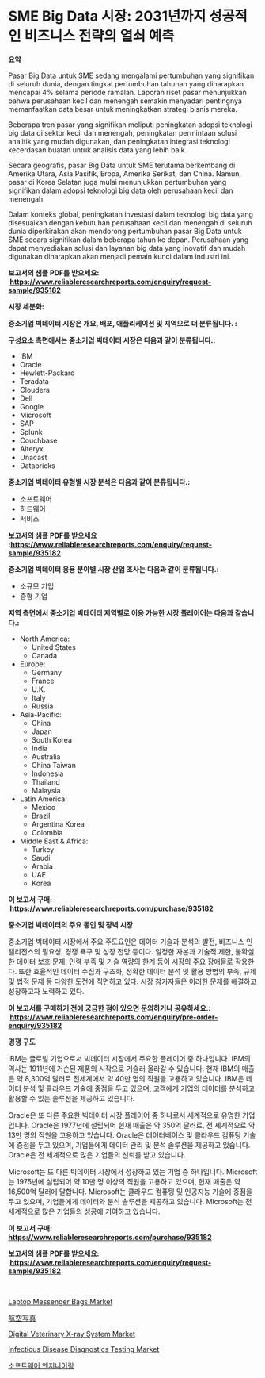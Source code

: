 <p><h1>SME Big Data 시장: 2031년까지 성공적인 비즈니스 전략의 열쇠 예측</h1></p><p><strong>요약</strong></p>
<p><p>Pasar Big Data untuk SME sedang mengalami pertumbuhan yang signifikan di seluruh dunia, dengan tingkat pertumbuhan tahunan yang diharapkan mencapai 4% selama periode ramalan. Laporan riset pasar menunjukkan bahwa perusahaan kecil dan menengah semakin menyadari pentingnya memanfaatkan data besar untuk meningkatkan strategi bisnis mereka.</p><p>Beberapa tren pasar yang signifikan meliputi peningkatan adopsi teknologi big data di sektor kecil dan menengah, peningkatan permintaan solusi analitik yang mudah digunakan, dan peningkatan integrasi teknologi kecerdasan buatan untuk analisis data yang lebih baik.</p><p>Secara geografis, pasar Big Data untuk SME terutama berkembang di Amerika Utara, Asia Pasifik, Eropa, Amerika Serikat, dan China. Namun, pasar di Korea Selatan juga mulai menunjukkan pertumbuhan yang signifikan dalam adopsi teknologi big data oleh perusahaan kecil dan menengah.</p><p>Dalam konteks global, peningkatan investasi dalam teknologi big data yang disesuaikan dengan kebutuhan perusahaan kecil dan menengah di seluruh dunia diperkirakan akan mendorong pertumbuhan pasar Big Data untuk SME secara signifikan dalam beberapa tahun ke depan. Perusahaan yang dapat menyediakan solusi dan layanan big data yang inovatif dan mudah digunakan diharapkan akan menjadi pemain kunci dalam industri ini.</p></p>
<p><strong>보고서의 샘플 PDF를 받으세요: &nbsp;<a href="https://www.reliableresearchreports.com/enquiry/request-sample/935182">https://www.reliableresearchreports.com/enquiry/request-sample/935182</a></strong></p>
<p><strong>시장 세분화:</strong></p>
<p><strong> 중소기업 빅데이터 시장은 개요, 배포, 애플리케이션 및 지역으로 더 분류됩니다. :</strong></p>
<p><strong>구성요소 측면에서는 중소기업 빅데이터 시장은 다음과 같이 분류됩니다.:</strong></p>
<p><ul><li>IBM</li><li>Oracle</li><li>Hewlett-Packard</li><li>Teradata</li><li>Cloudera</li><li>Dell</li><li>Google</li><li>Microsoft</li><li>SAP</li><li>Splunk</li><li>Couchbase</li><li>Alteryx</li><li>Unacast</li><li>Databricks</li></ul></p>
<p><strong> 중소기업 빅데이터 유형별 시장 분석은 다음과 같이 분류됩니다.:</strong></p>
<p><ul><li>소프트웨어</li><li>하드웨어</li><li>서비스</li></ul></p>
<p><strong>보고서의 샘플 PDF를 받으세요 :<a href="https://www.reliableresearchreports.com/enquiry/request-sample/935182">https://www.reliableresearchreports.com/enquiry/request-sample/935182</a></strong></p>
<p><strong> 중소기업 빅데이터 응용 분야별 시장 산업 조사는 다음과 같이 분류됩니다.:</strong></p>
<p><ul><li>소규모 기업</li><li>중형 기업</li></ul></p>
<p><strong>지역 측면에서 중소기업 빅데이터 지역별로 이용 가능한 시장 플레이어는 다음과 같습니다.:</strong></p>
<p><ul>
    <li>
        North America:
        <ul>
            <li>United States</li>
            <li>Canada</li>
        </ul>
    </li>
    <li>
        Europe:
        <ul>
            <li>Germany</li>
            <li>France</li>
            <li>U.K.</li>
            <li>Italy</li>
            <li>Russia</li>
        </ul>
    </li>
    <li>
        Asia-Pacific:
        <ul>
            <li>China</li>
            <li>Japan</li>
            <li>South Korea</li>
            <li>India</li>
            <li>Australia</li>
            <li>China Taiwan</li>
            <li>Indonesia</li>
            <li>Thailand</li>
            <li>Malaysia</li>
        </ul>
    </li>
    <li>
        Latin America:
        <ul>
            <li>Mexico</li>
            <li>Brazil</li>
            <li>Argentina Korea</li>
            <li>Colombia</li>
        </ul>
    </li>
    <li>
        Middle East & Africa:
        <ul>
            <li>Turkey</li>
            <li>Saudi</li>
            <li>Arabia</li>
            <li>UAE</li>
            <li>Korea</li>
        </ul>
    </li>
    </ul></p>
<p><strong>이 보고서 구매: &nbsp;<a href="https://www.reliableresearchreports.com/purchase/935182">https://www.reliableresearchreports.com/purchase/935182</a></strong></p>
<p><strong>중소기업 빅데이터의 주요 동인 및 장벽 시장</strong></p>
<p><p>중소기업 빅데이터 시장에서 주요 주도요인은 데이터 기술과 분석의 발전, 비즈니스 인텔리전스의 필요성, 경쟁 욕구 및 성장 전망 등이다. 일정한 자본과 기술적 제한, 불확실한 데이터 보호 문제, 인력 부족 및 기술 역량의 한계 등이 시장의 주요 장애물로 작용한다. 또한 효율적인 데이터 수집과 구조화, 정확한 데이터 분석 및 활용 방법의 부족, 규제 및 법적 문제 등 다양한 도전에 직면하고 있다. 시장 참가자들은 이러한 문제를 해결하고 성장하고자 노력하고 있다.</p></p>
<p><strong>이 보고서를 구매하기 전에 궁금한 점이 있으면 문의하거나 공유하세요.: &nbsp;<a href="https://www.reliableresearchreports.com/enquiry/pre-order-enquiry/935182">https://www.reliableresearchreports.com/enquiry/pre-order-enquiry/935182</a></strong></p>
<p><strong>경쟁 구도</strong></p>
<p><p>IBM는 글로벌 기업으로서 빅데이터 시장에서 주요한 플레이어 중 하나입니다.  IBM의 역사는 1911년에 거슨된 제품의 시작으로 거슬러 올라갈 수 있습니다. 현재 IBM의 매출은 약 8,300억 달러로 전세계에서 약 40만 명의 직원을 고용하고 있습니다. IBM은 데이터 분석 및 클라우드 기술에 중점을 두고 있으며, 고객에게 기업의 데이터를 분석하고 활용할 수 있는 솔루션을 제공하고 있습니다.</p><p>Oracle은 또 다른 주요한 빅데이터 시장 플레이어 중 하나로서 세계적으로 유명한 기업입니다. Oracle은 1977년에 설립되어 현재 매출은 약 350억 달러로, 전 세계적으로 약 13만 명의 직원을 고용하고 있습니다. Oracle은 데이터베이스 및 클라우드 컴퓨팅 기술에 중점을 두고 있으며, 기업들에게 데이터 관리 및 분석 솔루션을 제공하고 있습니다. Oracle은 전 세계적으로 많은 기업들의 신뢰를 받고 있습니다.</p><p>Microsoft는 또 다른 빅데이터 시장에서 성장하고 있는 기업 중 하나입니다. Microsoft는 1975년에 설립되어 약 10만 명 이상의 직원을 고용하고 있으며, 현재 매출은 약 16,500억 달러에 달합니다. Microsoft는 클라우드 컴퓨팅 및 인공지능 기술에 중점을 두고 있으며, 기업들에게 데이터와 분석 솔루션을 제공하고 있습니다. Microsoft는 전 세계적으로 많은 기업들의 성공에 기여하고 있습니다.</p></p>
<p><strong>이 보고서 구매: &nbsp; <a href="https://www.reliableresearchreports.com/purchase/935182">https://www.reliableresearchreports.com/purchase/935182</a></strong></p>
<p><strong>보고서의 샘플 PDF를 받으세요: &nbsp;<a href="https://www.reliableresearchreports.com/enquiry/request-sample/935182">https://www.reliableresearchreports.com/enquiry/request-sample/935182</a></strong><strong></strong></p>
<p>&nbsp;</p>
<p><p><a href="https://view.publitas.com/reportprime-1/laptop-messenger-bags-market-research-report-forecasted-for-period-from-2024-2031-by-market-type-market-application-and-region/">Laptop Messenger Bags Market</a></p><p><a href="https://github.com/lrlmopnhwd79300/Market-Research-Report-List-1/blob/main/7256875184666.md">航空写真</a></p><p><a href="https://confirmed-shield-e13.notion.site/Digital-Veterinary-X-ray-System-Market-Dynamics-2024-2031-Also-about-Its-Market-Trends-Projections-b35bf8f8213e4b34afb3fe34c136a3f0">Digital Veterinary X-ray System Market</a></p><p><a href="https://github.com/ChiragRp1/Market-Research-Report-List-3/blob/main/infectious-disease-diagnostics-testing-market.md">Infectious Disease Diagnostics Testing Market</a></p><p><a href="https://github.com/vsckjg50460/Market-Research-Report-List-1/blob/main/1828236184697.md">소프트웨어 엔지니어링</a></p></p>